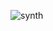 ![synth](https://rawcdn.githack.com/OKCody/simple_synth/c27fe865a1510ba3cdd14950dbca24a490820d4b/Simple_Synth.webp?raw=true)
